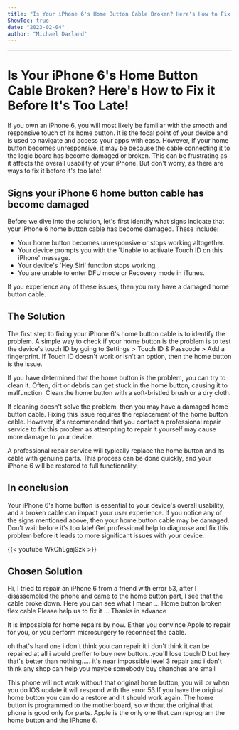 ```yaml
---
title: "Is Your iPhone 6's Home Button Cable Broken? Here's How to Fix it Before It's Too Late!"
ShowToc: true 
date: "2023-02-04"
author: "Michael Darland"
---
```

*****
# Is Your iPhone 6's Home Button Cable Broken? Here's How to Fix it Before It's Too Late!

If you own an iPhone 6, you will most likely be familiar with the smooth and responsive touch of its home button. It is the focal point of your device and is used to navigate and access your apps with ease. However, if your home button becomes unresponsive, it may be because the cable connecting it to the logic board has become damaged or broken. This can be frustrating as it affects the overall usability of your iPhone. But don't worry, as there are ways to fix it before it's too late!

## Signs your iPhone 6 home button cable has become damaged

Before we dive into the solution, let's first identify what signs indicate that your iPhone 6 home button cable has become damaged. These include:

- Your home button becomes unresponsive or stops working altogether.
- Your device prompts you with the 'Unable to activate Touch ID on this iPhone' message.
- Your device's 'Hey Siri' function stops working.
- You are unable to enter DFU mode or Recovery mode in iTunes.

If you experience any of these issues, then you may have a damaged home button cable.

## The Solution

The first step to fixing your iPhone 6's home button cable is to identify the problem. A simple way to check if your home button is the problem is to test the device's touch ID by going to Settings > Touch ID & Passcode > Add a fingerprint. If Touch ID doesn't work or isn't an option, then the home button is the issue.

If you have determined that the home button is the problem, you can try to clean it. Often, dirt or debris can get stuck in the home button, causing it to malfunction. Clean the home button with a soft-bristled brush or a dry cloth.

If cleaning doesn't solve the problem, then you may have a damaged home button cable. Fixing this issue requires the replacement of the home button cable. However, it's recommended that you contact a professional repair service to fix this problem as attempting to repair it yourself may cause more damage to your device.

A professional repair service will typically replace the home button and its cable with genuine parts. This process can be done quickly, and your iPhone 6 will be restored to full functionality.

## In conclusion

Your iPhone 6's home button is essential to your device's overall usability, and a broken cable can impact your user experience. If you notice any of the signs mentioned above, then your home button cable may be damaged. Don't wait before it's too late! Get professional help to diagnose and fix this problem before it leads to more significant issues with your device.

{{< youtube WkChEgaj9zk >}} 



## Chosen Solution
 Hi,
I tried to repair an iPhone 6 from a friend with error 53, after I disassembled the phone and came to the home button part, I see that the cable broke down.
Here you can see what I mean ... Home button broken flex cable
Please help us to fix it ...
Thanks in advance

 It is impossible for home repairs by now. Either you convince Apple to repair for you, or you perform microsurgery to reconnect the cable.

 oh that's hard one
i don't think you can repair it
i don't think it can be repaired at all i would preffer to buy new button...you'll lose touchID but hey that's better than nothing.....
it's near impossible level 3 repair and i don't think any shop can help you maybe somebody buy chanches are small

 This phone will not work without that original home button, you will or when you do IOS update it will respond with the error 53.If you have the original home button you can do a restore and it should work again. The home button is programmed to the motherboard, so without the original that phone is good only for parts. Apple is the only one that can reprogram the home button and the iPhone 6.





